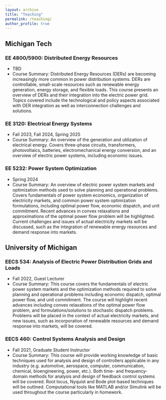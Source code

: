 ```yaml
---
layout: archive
title: "Teaching"
permalink: /teaching/
author_profile: true
---
```


## Michigan Tech

### EE 4800/5900: Distributed Energy Resources
  * TBD
  * Course Summary: Distributed Energy Resources (DERs) are becoming increasingly more common in power distribution systems. DERs are controllable, small-scale resources such as renewable energy generation, energy storage, and flexible loads. This course presents an overview of DERs and their integration into the electric power grid. Topics covered include the technological and policy aspects associated with DER integration as well as interconnection challenges and solutions. 


### EE 3120: Electrical Energy Systems
  * Fall 2023, Fall 2024, Spring 2025
  * Course Summary: An overview of the generation and utilization of electrical energy. Covers three-phase circuits, transformers, photovoltaics, batteries, electromechanical energy conversion, and an overview of electric power systems, including economic issues.  

### EE 5232: Power System Optimization
  * Spring 2024
  * Course Summary: An overview of electric power system markets and optimization methods used to solve planning and operational problems. Covers fundamentals of power system economics, organization of electricity markets, and common power system optimization formulations, including optimal power flow, economic dispatch, and unit commitment. Recent advances in convex relaxations and approximations of the optimal power flow problem will be highlighted. Current challenges and issues of actual electricity markets will be discussed, such as the integration of renewable energy resources and demand response into markets.



## University of Michigan

### EECS 534: Analysis of Electric Power Distribution Grids and Loads
  * Fall 2022, Guest Lecturer
  * Course Summary: This course covers the fundamentals of electric power system markets and the optimization methods required to solve planning and operational problems including economic dispatch, optimal power flow, and unit commitment. The course will highlight recent advances including convex relaxations of the optimal power flow problem, and formulations/solutions to stochastic dispatch problems. Problems will be placed in the context of actual electricity markets, and new issues, such as incorporation of renewable resources and demand response into markets, will be covered.


### EECS 460: Control Systems Analysis and Design
   * Fall 2021, Graduate Student Instructor
   * Course Summary: This course will provide working knowledge of basic techniques used for analysis and design of controllers applicable in any industry (e.g. automotive, aerospace, computer, communication, chemical, bioengineering, power, etc.). Both time- and frequency-domain methods for analysis and design of feedback control systems will be covered. Root locus, Nyquist and Bode plot-based techniques will be outlined. Computational tools like MATLAB and/or Simulink will be used throughout the course particularly in homework.

